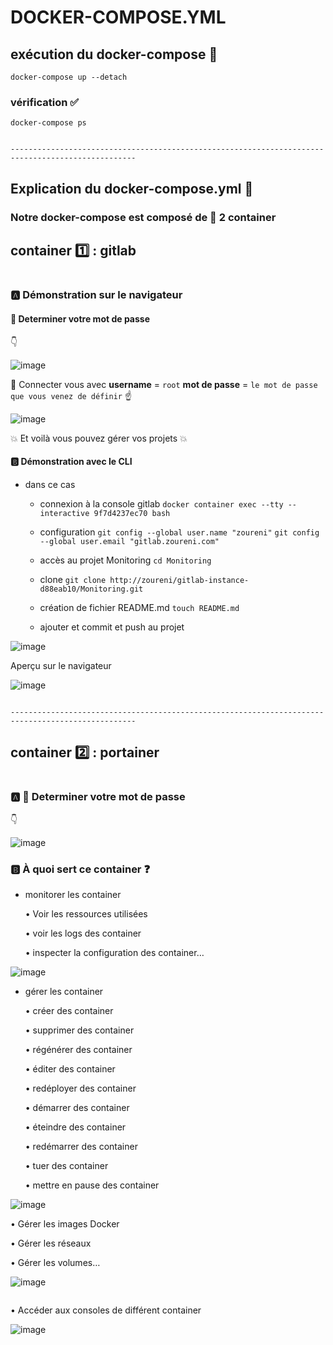 # DOCKER-COMPOSE.YML

## exécution du docker-compose :100:

`docker-compose up --detach`

### vérification :white_check_mark:

`docker-compose ps`
```

```

`--------------------------------------------------------------------------------------------------`
## Explication du docker-compose.yml :wrench:

### Notre docker-compose est composé de :balloon: 2 container

## container :one: : gitlab
```
```
### :a: Démonstration sur le navigateur

#### :volcano: Determiner votre mot de passe

:point_down:

![image](images/mdp_gitlab.png)

:speech_balloon: Connecter vous avec **username** = `root` **mot de passe** = `le mot de passe que vous venez de définir` :point_up:

![image](images/login.png)

:boom: Et voilà vous pouvez gérer vos projets :boom:

#### :b: Démonstration avec le CLI

- dans ce cas

   - connexion à la console gitlab `docker container exec --tty --interactive 9f7d4237ec70 bash`
   
   - configuration `git config --global user.name "zoureni"` `git config --global user.email "gitlab.zoureni.com"`
   
   - accès au projet Monitoring `cd Monitoring`
   
   - clone  `git clone http://zoureni/gitlab-instance-d88eab10/Monitoring.git`
   
   - création de fichier README.md `touch README.md`
   
   - ajouter et commit et push au projet

![image](images/projet.png)  
 
Aperçu sur le navigateur

![image](images/projet1.png) 

```

```
`--------------------------------------------------------------------------------------------------`
## container :two: : portainer
```
```

### :a: :volcano: Determiner votre mot de passe

:point_down:

![image](images/mdp_portainer.png)

### :b: À quoi sert ce container :question:

- monitorer les container

   • Voir les ressources utilisées
   
   •	voir les logs des container
   
   •	inspecter la configuration des container…
   
![image](images/logs.png)

- gérer les container

   •	créer des container
   
   •	supprimer des container
   
   •	régénérer des container
   
   •	éditer des container
   
   •	redéployer des container
   
   •	démarrer des container
   
   •	éteindre des container
   
   •	redémarrer des container
   
   •	tuer des container
   
   •	mettre en pause des container
   
![image](images/start.png)

•	Gérer les images Docker

•	Gérer les réseaux

•	Gérer les volumes…

![image](images/gestion.png)
```
```
 •	Accéder aux consoles de différent container
 
 ![image](images/console.png)
